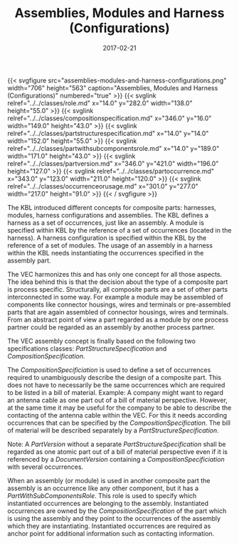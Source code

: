 ﻿---
title: Assemblies, Modules and Harness (Configurations)
toc: false
type: specs
layout: diagram
date: "2017-02-21"
draft: false
specification: VEC
version: 1.1.3
documentType: "Recommendation"
elementType: Diagram
classes:
  - Role
  - CompositionSpecification
  - PartStructureSpecification
  - PartWithSubComponentsRole
  - PartVersion
  - PartOccurrence
  - OccurrenceOrUsage
menu:
  VEC-1.1.3:    
    parent: complex-part-descriptions
    identifier: complex-part-descriptions/assemblies-modules-and-harness-configurations
    weight: 1007001 

# Prev/next pager order (if `docs_section_pager` enabled in `params.toml`)
weight: 1007001
---
{{< svgfigure src="assemblies-modules-and-harness-configurations.png" width="706" height="563" caption="Assemblies, Modules and Harness (Configurations)" numbered="true" >}}
  {{< svglink relref="../../classes/role.md" x="14.0" y="282.0" width="138.0" height="55.0" >}}
  {{< svglink relref="../../classes/compositionspecification.md" x="346.0" y="16.0" width="149.0" height="43.0" >}}
  {{< svglink relref="../../classes/partstructurespecification.md" x="14.0" y="14.0" width="152.0" height="55.0" >}}
  {{< svglink relref="../../classes/partwithsubcomponentsrole.md" x="14.0" y="189.0" width="171.0" height="43.0" >}}
  {{< svglink relref="../../classes/partversion.md" x="346.0" y="421.0" width="196.0" height="127.0" >}}
  {{< svglink relref="../../classes/partoccurrence.md" x="343.0" y="123.0" width="211.0" height="120.0" >}}
  {{< svglink relref="../../classes/occurrenceorusage.md" x="301.0" y="277.0" width="217.0" height="91.0" >}}
{{< / svgfigure >}}
<p> The KBL introduced different concepts for composite parts: harnesses, modules, harness configurations and assemblies. The KBL defines a harness as a set of occurrences, just like an assembly. A module is specified within KBL by the reference of a set of occurrences (located in the harness). A harness configuration is specified within the KBL by the reference of a set of modules. The usage of an assembly in a harness within the KBL needs instantiating the occurrences specified in the assembly part.     </p>      <p> The VEC harmonizes this and has only one concept for all those aspects. The idea behind this is that the decision about the type of a composite part is process specific. Structurally, all composite parts are a set of other parts interconnected in some way. For example a module may be assembled of components like connector housings, wires and terminals or pre-assembled parts that are again assembled of connector housings, wires and terminals. From an abstract point of view a part regarded as a module by one process partner could be regarded as an assembly by another process partner.     </p>      <p> The VEC assembly concept is finally based on the following two specifications classes: <i>PartStructureSpecification</i> and <i>CompositionSpecification</i>.     </p>      <p> The <i>CompositionSpecificiation</i> is used to define a set of occurrences required to unambiguously describe the design of a composite part. This does not have to necessarily be the same occurrences which are required to be listed in a bill of material. Example: A company might want to regard an antenna cable as one part out of a bill of material perspective. However, at the same time it may be useful for the company to be able to describe the contacting of the antenna cable within the VEC. For this it needs according occurrences that can be specified by the <i>CompositionSpecification</i>. The bill of material will be described separately by a <i>PartStructureSpecification</i>.     </p>      <p> Note: A <i>PartVersion</i> without a separate <i>PartStructureSpecification</i> shall be regarded as one atomic part out of a bill of material perspective even if it is referenced by a <i>DocumentVersion</i> containing a<i> CompositionSpecificiation</i> with several occurrences.     </p>      <p> When an assembly (or module) is used in another composite part the assembly is an occurrence like any other component, but it has a <i>PartWithSubComponentsRole</i>. This role is used to specify which instantiated occurrences are belonging to the assembly. Instantiated occurrences are owned by the <i>CompositionSpecification</i> of the part which is using the assembly and they point to the occurrences of the assembly which they are instantiating. Instantiated occurrences are required as anchor point for additional information such as contacting information.      </p>